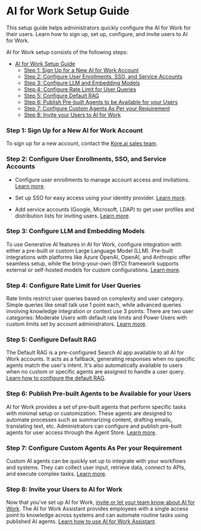 # AI for Work Setup Guide

This setup guide helps administrators quickly configure the AI for Work for their users. Learn how to sign up, set up, configure, and invite users to AI for Work.

AI for Work setup consists of the following steps:

- [AI for Work Setup Guide](#ai-for-work-setup-guide)
    - [Step 1: Sign Up for a New AI for Work Account](#step-1-sign-up-for-a-new-ai-for-work-account)
    - [Step 2: Configure User Enrollments, SSO, and Service Accounts](#step-2-configure-user-enrollments-sso-and-service-accounts)
    - [Step 3: Configure LLM and Embedding Models](#step-3-configure-llm-and-embedding-models)
    - [Step 4: Configure Rate Limit for User Queries](#step-4-configure-rate-limit-for-user-queries)
    - [Step 5: Configure Default RAG](#step-5-configure-default-rag)
    - [Step 6: Publish Pre-built Agents to be Available for your Users](#step-6-publish-pre-built-agents-to-be-available-for-your-users)
    - [Step 7: Configure Custom Agents As Per your Requirement](#step-7-configure-custom-agents-as-per-your-requirement)
    - [Step 8: Invite your Users to AI for Work](#step-8-invite-your-users-to-ai-for-work)

### Step 1: Sign Up for a New AI for Work Account

To sign up for a new account, contact the [Kore.ai sales team](https://kore.ai/contact-us/).

### Step 2: Configure User Enrollments, SSO, and Service Accounts

- Configure user enrollments to manage account access and invitations.
    [Learn more](https://docs.kore.ai/ai-for-work/user-management/user-enrollments/).

- Set up SSO for easy access using your identity provider.
    [Learn more](https://docs.kore.ai/ai-for-work/security/sso/).

- Add service accounts (Google, Microsoft, LDAP) to get user profiles and distribution lists for inviting users.
    [Learn more](https://docs.kore.ai/ai-for-work/security/service-accounts/).

### Step 3: Configure LLM and Embedding Models

To use Generative AI features in AI for Work, configure integration with either a pre-built or custom Large Language Model (LLM). Pre-built integrations with platforms like Azure OpenAI, OpenAI, and Anthropic offer seamless setup, while the bring-your-own (BYO) framework supports external or self-hosted models for custom configurations. [Learn more](/docs/ai-for-work/assistant-configuration/llm-configuration/).

### Step 4: Configure Rate Limit for User Queries

Rate limits restrict user queries based on complexity and user category. Simple queries like small talk use 1 point each, while advanced queries involving knowledge integration or context use 3 points. There are two user categories: Moderate Users with default rate limits and Power Users with custom limits set by account administrators. [Learn more](/docs/ai-for-work/assistant-configuration/rate-limit/).

### Step 5: Configure Default RAG

The Default RAG is a pre-configured Search AI app available to all AI for Work accounts. It acts as a fallback, generating responses when no specific agents match the user's intent. It's also automatically available to users when no custom or specific agents are assigned to handle a user query. [Learn how to configure the default RAG](/docs/ai-for-work/custom-agents/default-rag/).

### Step 6: Publish Pre-built Agents to be Available for your Users

AI for Work provides a set of pre-built agents that perform specific tasks with minimal setup or customization. These agents are designed to automate processes such as summarizing content, drafting emails, translating text, etc. Administrators can configure and publish pre-built agents for user access through the Agent Store. [Learn more](/docs/ai-for-work/pre-built-agents/overview/).

### Step 7: Configure Custom Agents As Per your Requirement

Custom AI agents can be quickly set up to integrate with your workflows and systems. They can collect user input, retrieve data, connect to APIs, and execute complex tasks. [Learn more](/docs/ai-for-work/custom-agents/overview/).

### Step 8: Invite your Users to AI for Work

Now that you've set up AI for Work, [invite or let your team know about AI for Work](https://docs.kore.ai/ai-for-work/user-management/user-enrollments/). The AI for Work Assistant provides employees with a single access point to knowledge across systems and can automate routine tasks using published AI agents. [Learn how to use AI for Work Assistant](https://docs.kore.ai/ai-for-work/getting-started/how-to-use/).
